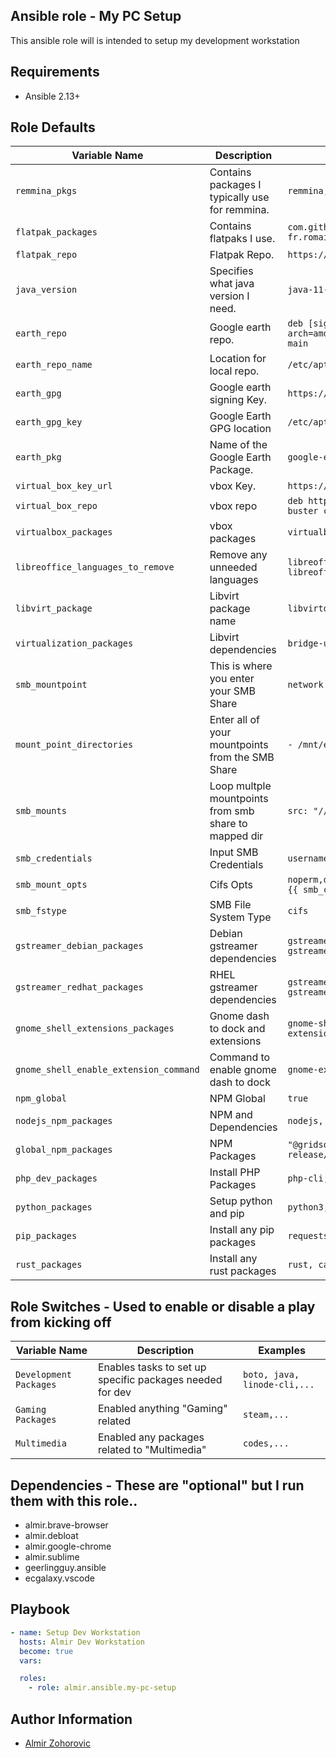 ## Ansible role - My PC Setup

This ansible role will is intended to setup my development workstation

## Requirements

- Ansible 2.13+

## Role Defaults

| Variable Name         | Description                                                          | Default Value                                                       |
|-----------------------|----------------------------------------------------------------------|---------------------------------------------------------------------|
| `remmina_pkgs`        | Contains packages I typically use for remmina. | `remmina, remmina-plugin-x2go, remmina-plugin-spice,...` |
| `flatpak_packages`    | Contains flatpaks I use.                       | `com.github.qarmin.czkawka, org.fedoraproject.MediaWriter, fr.romainvigier.MetadataCleaner,...` |
| `flatpak_repo`        | Flatpak Repo.                                  | `https://flathub.org/repo/flathub.flatpakrepo` |
| `java_version`        | Specifies what java version I need.            | `java-11-openjdk` |
| `earth_repo`          | Google earth repo.                             | `deb [signed-by=/etc/apt/trusted.gpg.d/google.gpg arch=amd64] http://dl.google.com/linux/earth/deb/ stable main` |
| `earth_repo_name`     | Location for local repo.                       | `/etc/apt/sources.list.d/google-earth-pro.list` |
| `earth_gpg`           | Google earth signing Key.                      | `https://dl.google.com/linux/linux_signing_key.pub` |
| `earth_gpg_key`       | Google Earth GPG location                      | `/etc/apt/trusted.gpg.d/google.gpg` |
| `earth_pkg`           | Name of the Google Earth Package.              | `google-earth-pro-stable` |
| `virtual_box_key_url` | vbox Key.                                      | `https://www.virtualbox.org/download/oracle_vbox_2016.asc` |
| `virtual_box_repo`    | vbox repo                                      | `deb https://download.virtualbox.org/virtualbox/debian buster contrib` |
| `virtualbox_packages` | vbox packages                                  | `virtualbox, virtualbox-dkms,...` |
| `libreoffice_languages_to_remove` | Remove any unneeded languages      | `libreoffice-help-zh-tw, libreoffice-help-zh-cn, libreoffice-help-ru,...` |
| `libvirt_package`     | Libvirt package name                           | `libvirtd` |
| `virtualization_packages` | Libvirt dependencies                       | `bridge-utils, libvirt, virt-install,...` |
| `smb_mountpoint`      | This is where you enter your SMB Share         | `network.share.example` |
| `mount_point_directories` | Enter all of your mountpoints from the SMB Share  | `- /mnt/example` |
| `smb_mounts`          | Loop multple mountpoints from smb share to mapped dir   | `src: "//{{ smb_mountpoint }}/example", path: "/mnt/example"` |
| `smb_credentials`     | Input SMB Credentials                          | `username={{ smb_username }},password={{ smb_password }}` |
| `smb_mount_opts`      | Cifs Opts                                      | `noperm,dir_mode=0777,file_mode=0777,iocharset=utf8,_netdev,{{ smb_credentials }}` |
| `smb_fstype`          | SMB File System Type                           | `cifs` |
| `gstreamer_debian_packages` | Debian gstreamer dependencies            | `gstreamer1.0-plugins-base, gstreamer1.0-plugins-good, gstreamer1.0-plugins-bad,...` |
| `gstreamer_redhat_packages` | RHEL gstreamer dependencies              | `gstreamer1-plugins-base, gstreamer1-plugins-good, gstreamer1-plugins-bad-free,...` |
| `gnome_shell_extensions_packages` |  Gnome dash to dock and extensions | `gnome-shell-extension-dash-to-dock, gnome-shell-extensions,...` |
| `gnome_shell_enable_extension_command` |  Command to enable gnome dash to dock   | `gnome-extensions enable dash-to-dock@micxgx.gmail.com` |
| `npm_global`          |  NPM Global                                    | `true` |
| `nodejs_npm_packages` | NPM and Dependencies                           | `nodejs, npm,...` |
| `global_npm_packages` | NPM Packages                                   | `"@gridsome/cli", "@semantic-release/changelog", "@semantic-release/git",...` |
| `php_dev_packages`    | Install PHP Packages                           | `php-cli, php-curl, php-intl,...` |
| `python_packages`     | Setup python and pip                           | `python3, python3-pip,...` |
| `pip_packages`        | Install any pip packages                       | `requests, bandit, flake8,...` |
| `rust_packages`       | Install any rust packages                      | `rust, cargo,...` |


## Role Switches - Used to enable or disable a play from kicking off

| Variable Name         | Description                                                          | Examples                                                            |
|-----------------------|----------------------------------------------------------------------|---------------------------------------------------------------------|
| `Development Packages`       | Enables tasks to set up specific packages needed for dev      | `boto, java, linode-cli,...` | 
| `Gaming Packages`            | Enabled anything "Gaming" related                             | `steam,...` | 
| `Multimedia`       | Enabled any packages related to "Multimedia"                            | `codes,...` | 


## Dependencies - These are "optional" but I run them with this role..

- almir.brave-browser
- almir.debloat
- almir.google-chrome
- almir.sublime
- geerlingguy.ansible
- ecgalaxy.vscode

## Playbook

```yaml
- name: Setup Dev Workstation
  hosts: Almir Dev Workstation
  become: true
  vars:

  roles:
    - role: almir.ansible.my-pc-setup
```

## Author Information

-   [Almir Zohorovic](https://github.com/brcak-zmaj)

